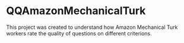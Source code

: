 # QQAmazonMechanicalTurk
This project was created to understand how Amazon Mechanical Turk workers rate the quality of questions on different criterions.


